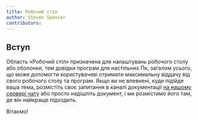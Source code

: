 ```yaml
---
title: Робочий стіл
author: Steven Spencer
contributors:
---
```


## Вступ

Область «Робочий стіл» призначена для налаштувань робочого столу або оболонки, тем довідки програм для настільних Пк, загалом усього, що може допомогти користувачеві отримати максимальну віддачу від свого робочого столу та програм. Якщо ви не впевнені, куди підійде ваша тема, розмістіть своє запитання в каналі документації [на нашому сервері чату](https://chat.rockylinux.org) або просто надішліть документ, і ми розмістимо його там, де він найкраще підходить.

Вітаємо!
